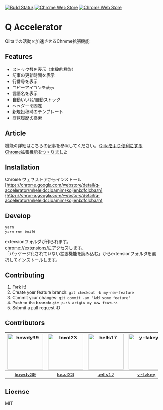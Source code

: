 [![Build Status](https://travis-ci.org/howdy39/q-accelerator.svg?branch=master)](https://travis-ci.org/howdy39/q-accelerator)
[![Chrome Web Store](https://img.shields.io/chrome-web-store/v/mheleidccioamimekojienbdfclcbaan.svg)](https://chrome.google.com/webstore/detail/q-accelerator/mheleidccioamimekojienbdfclcbaan)
[![Chrome Web Store](https://img.shields.io/chrome-web-store/d/mheleidccioamimekojienbdfclcbaan.svg)](https://chrome.google.com/webstore/detail/q-accelerator/mheleidccioamimekojienbdfclcbaan)

# Q Accelerator

Qiitaでの活動を加速させるChrome拡張機能

## Features
- ストック数を表示（実験的機能）
- 記事の更新時間を表示
- 行番号を表示
- コピーアイコンを表示
- 言語名を表示
- 自動いいね/自動ストック
- ヘッダーを固定
- 新規投稿時のテンプレート
- 閲覧履歴の検索

## Article

機能の詳細はこちらの記事を参照してください。
[Qiitaをより便利にするChrome拡張機能をつくりました](http://qiita.com/howdy39/items/e6136b8454099ebfef29)


## Installation

Chrome ウェブストアからインストール  
[https://chrome.google.com/webstore/detail/q-accelerator/mheleidccioamimekojienbdfclcbaan](https://chrome.google.com/webstore/detail/q-accelerator/mheleidccioamimekojienbdfclcbaan)


## Develop

``` sh
yarn
yarn run build
```

extensionフォルダが作られます。  
[chrome://extensions/](chrome://extensions/)にアクセスします。  
「パッケージ化されていない拡張機能を読み込む」からextensionフォルダを選択してインストールします。


## Contributing

1. Fork it!
2. Create your feature branch: `git checkout -b my-new-feature`
3. Commit your changes: `git commit -am 'Add some feature'`
4. Push to the branch: `git push origin my-new-feature`
5. Submit a pull request :D

## Contributors
[<img alt="howdy39" src="https://avatars1.githubusercontent.com/u/6329532?s=117" width="117">](https://github.com/howdy39) |[<img alt="locol23" src="https://avatars1.githubusercontent.com/u/6946766?s=117" width="117">](https://github.com/locol23) |[<img alt="bells17" src="https://avatars2.githubusercontent.com/u/2158863?s=117" width="117">](https://github.com/bells17) |[<img alt="y-takey" src="https://avatars0.githubusercontent.com/u/1817802?s=117" width="117">](https://github.com/y-takey) |[<img alt="potato4d" src="https://avatars0.githubusercontent.com/u/6993514?s=117" width="117">](https://github.com/potato4d) |[<img alt="munierujp" src="https://avatars2.githubusercontent.com/u/20086673?s=117" width="117">](https://github.com/munierujp) |[<img alt="yuta0801" src="https://avatars1.githubusercontent.com/u/21266306?s=117" width="117">](https://github.com/yuta0801) |
:---: |:---: |:---: |:---: |:---: |:---: |:---: |
[howdy39](https://github.com/howdy39) |[locol23](https://github.com/locol23) |[bells17](https://github.com/bells17) |[y-takey](https://github.com/y-takey) |[potato4d](https://github.com/potato4d) |[munierujp](https://github.com/munierujp) | [yuta0801](https://github.com/yuta0801)

## License

MIT
